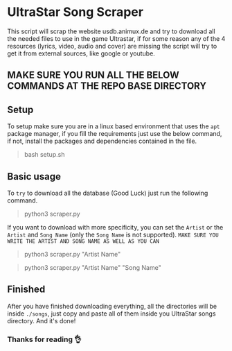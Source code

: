 # UltraStar Song Scraper

This script will scrap the website usdb.animux.de and try to download all the needed files to use in the game Ultrastar, if for some reason any of the 4 resources (lyrics, video, audio and cover) are missing the script will try to get it from external sources, like google or youtube.

## MAKE SURE YOU RUN ALL THE BELOW COMMANDS AT THE REPO BASE DIRECTORY

## Setup

To setup make sure you are in a linux based environment that uses the `apt` package manager, if you fill the requirements just use the below command, if not, install the packages and dependencies contained in the file.

> bash setup.sh

## Basic usage

To `try` to download all the database (Good Luck) just run the following command.

> python3 scraper.py

If you want to download with more specificity, you can set the `Artist` or the `Artist` and `Song Name` (only the `Song Name` is not supported).
`MAKE SURE YOU WRITE THE ARTIST AND SONG NAME AS WELL AS YOU CAN`

> python3 scraper.py "Artist Name"

> python3 scraper.py "Artist Name" "Song Name"

## Finished

After you have finished downloading everything, all the directories will be inside `./songs`, just copy and paste all of them inside you UltraStar songs directory.
And it's done!

### Thanks for reading 👌
